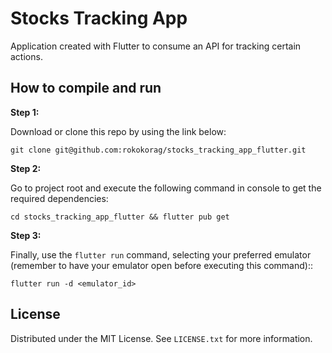 # Stocks Tracking App

Application created with Flutter to consume an API for tracking certain actions.

## How to compile and run

**Step 1:**

Download or clone this repo by using the link below:

```
git clone git@github.com:rokokorag/stocks_tracking_app_flutter.git
```

**Step 2:**

Go to project root and execute the following command in console to get the required dependencies: 

```
cd stocks_tracking_app_flutter && flutter pub get 
```

**Step 3:**

Finally, use the `flutter run` command, selecting your preferred emulator (remember to have your emulator open before executing this command)::

```
flutter run -d <emulator_id>
```

## License

Distributed under the MIT License. See `LICENSE.txt` for more information.

